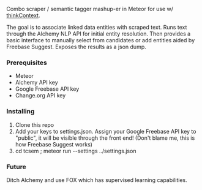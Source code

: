 Combo scraper / semantic tagger mashup-er in Meteor for use w/ [thinkContext](http://thinkcontext.org).

The goal is to associate linked data entities with scraped text.  Runs text through the Alchemy NLP API for initial entity resolution.  Then provides a basic interface to manually select from candidates or add entities aided by Freebase Suggest.  Exposes the results as a json dump.

### Prerequisites

* Meteor
* Alchemy API key
* Google Freebase API key 
* Change.org API key 

### Installing

1) Clone this repo
2) Add your keys to settings.json.  Assign your Google Freebase API key to "public", it will be visible through the front end!  (Don't blame me, this is how Freebase Suggest works)
3) cd tcsem ; meteor run --settings ../settings.json

### Future

Ditch Alchemy and use FOX which has supervised learning capabilities.

